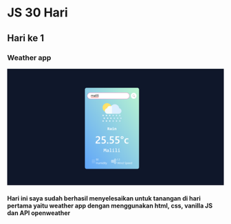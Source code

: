 # JS 30 Hari

## Hari ke 1 

### Weather app
![weather app](screenshoot/image.png)

#### Hari ini saya sudah berhasil menyelesaikan untuk tanangan di hari pertama yaitu weather app dengan menggunakan html, css, vanilla JS dan API openweather
